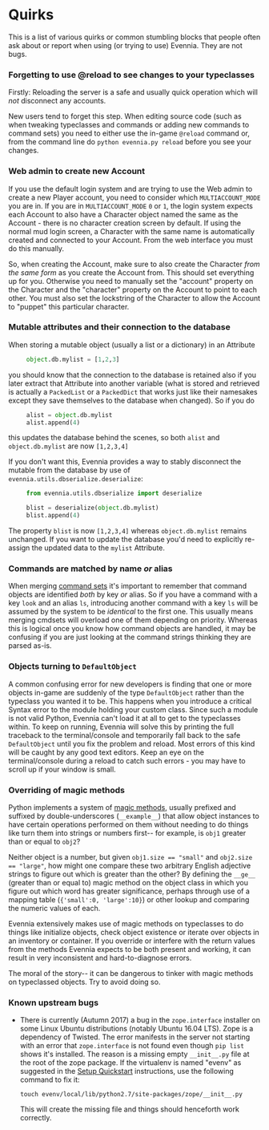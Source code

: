 # Quirks


This is a list of various quirks or common stumbling blocks that people often ask about or report
when using (or trying to use) Evennia. They are not bugs.

### Forgetting to use @reload to see changes to your typeclasses

Firstly: Reloading the server is a safe and usually quick operation which will *not* disconnect any
accounts.

New users tend to forget this step. When editing source code (such as when tweaking typeclasses and
commands or adding new commands to command sets) you need to either use the in-game `@reload`
command or, from the command line do `python evennia.py reload` before you see your changes.

### Web admin to create new Account

If you use the default login system and are trying to use the Web admin to create a new Player
account, you need to consider which `MULTIACCOUNT_MODE` you are in. If you are in
`MULTIACCOUNT_MODE` `0` or `1`, the login system expects each Account to also have a Character
object named the same as the Account - there is no character creation screen by default. If using
the normal mud login screen, a Character with the same name is automatically created and connected
to your Account. From the web interface you must do this manually.

So, when creating the Account, make sure to also create the Character *from the same form* as you
create the Account from. This should set everything up for you. Otherwise you need to manually set
the "account" property on the Character and the "character" property on the Account to point to each
other. You must also set the lockstring of the Character to allow the Account to "puppet" this
particular character.

### Mutable attributes and their connection to the database

When storing a mutable object (usually a list or a dictionary) in an Attribute

```python
     object.db.mylist = [1,2,3] 
```

you should know that the connection to the database is retained also if you later extract that
Attribute into another variable (what is stored and retrieved is actually a `PackedList` or a
`PackedDict` that works just like their namesakes except they save themselves to the database when
changed). So if you do

```python
     alist = object.db.mylist
     alist.append(4)
```

this updates the database behind the scenes, so both `alist` and `object.db.mylist` are now
`[1,2,3,4]`

If you don't want this, Evennia provides a way to stably disconnect the mutable from the database by
use of `evennia.utils.dbserialize.deserialize`:

```python
     from evennia.utils.dbserialize import deserialize

     blist = deserialize(object.db.mylist)
     blist.append(4)
```

The property `blist` is now `[1,2,3,4]` whereas `object.db.mylist` remains unchanged. If you want to
update the database you'd need to explicitly re-assign the updated data to the `mylist` Attribute.

### Commands are matched by name *or* alias

When merging [command sets](../Component/Commands) it's important to remember that command objects are identified
*both* by key *or* alias. So if you have a command with a key `look` and an alias `ls`, introducing
another command with a key `ls` will be assumed by the system to be *identical* to the first one.
This usually means merging cmdsets will overload one of them depending on priority. Whereas this is
logical once you know how command objects are handled, it may be confusing if you are just looking
at the command strings thinking they are parsed as-is.

### Objects turning to `DefaultObject`

A common confusing error for new developers is finding that one or more objects in-game are suddenly
of the type `DefaultObject` rather than the typeclass you wanted it to be. This happens when you
introduce a critical Syntax error to the module holding your custom class. Since such a module is
not valid Python, Evennia can't load it at all to get to the typeclasses within. To keep on running,
Evennia will solve this by printing the full traceback to the terminal/console and temporarily fall
back to the safe `DefaultObject` until you fix the problem and reload. Most errors of this kind will
be caught by any good text editors. Keep an eye on the terminal/console during a reload to catch
such errors - you may have to scroll up if your window is small.

### Overriding of magic methods

Python implements a system of [magic
methods](https://docs.python.org/3/reference/datamodel.html#emulating-container-types), usually
prefixed and suffixed by double-underscores (`__example__`) that allow object instances to have
certain operations performed on them without needing to do things like turn them into strings or
numbers first-- for example, is `obj1` greater than or equal to `obj2`?

Neither object is a number, but given `obj1.size == "small"` and `obj2.size == "large"`, how might
one compare these two arbitrary English adjective strings to figure out which is greater than the
other? By defining the `__ge__` (greater than or equal to) magic method on the object class in which
you figure out which word has greater significance, perhaps through use of a mapping table
(`{'small':0, 'large':10}`) or other lookup and comparing the numeric values of each.

Evennia extensively makes use of magic methods on typeclasses to do things like initialize objects,
check object existence or iterate over objects in an inventory or container. If you override or
interfere with the return values from the methods Evennia expects to be both present and working, it
can result in very inconsistent and hard-to-diagnose errors.

The moral of the story-- it can be dangerous to tinker with magic methods on typeclassed objects.
Try to avoid doing so.

### Known upstream bugs

- There is currently (Autumn 2017) a bug in the `zope.interface` installer on some Linux Ubuntu
distributions (notably Ubuntu 16.04 LTS). Zope is a dependency of Twisted. The error manifests in
the server not starting with an error that `zope.interface` is not found even though `pip list`
shows it's installed. The reason is a missing empty `__init__.py` file at the root of the zope
package. If the virtualenv is named "evenv" as suggested in the [Setup Quickstart](../Setup/Setup-Quickstart)
instructions, use the following command to fix it:

    ```shell
    touch evenv/local/lib/python2.7/site-packages/zope/__init__.py
    ```

    This will create the missing file and things should henceforth work correctly.